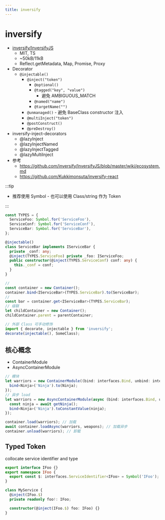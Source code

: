 ```yaml
---
title: inversify
---
```


# inversify

- [inversify/InversifyJS](https://github.com/inversify/InversifyJS)
  - MIT, TS
  - ~50kB/11kB
  - Reflect.getMetadata, Map, Promise, Proxy
- Decorator
  - `@injectable()`
    - `@inject("token")`
      - `@optional()`
      - `@tagged("key", "value")`
        - 避免 AMBIGUOUS_MATCH
      - `@named("name")`
      - `@targetName("")`
    - `@unmanaged()` - 避免 BaseClass constructor 注入
    - `@multiInject("token")`
    - `@postConstruct()`
    - `@preDestroy()`
- inversify-inject-decorators
  - @lazyInject
  - @lazyInjectNamed
  - @lazyInjectTagged
  - @lazyMultiInject
- 参考
  - https://github.com/inversify/InversifyJS/blob/master/wiki/ecosystem.md
  - https://github.com/Kukkimonsuta/inversify-react

:::tip

- 推荐使用 Symbol - 也可以使用 Class/string 作为 Token

:::

```ts
const TYPES = {
  ServiceFoo: Symbol.for('ServiceFoo'),
  ServiceConf: Symbol.for('ServiceConf'),
  ServiceBar: Symbol.for('ServiceBar'),
};

@injectable()
class ServiceBar implements IServiceBar {
  private _conf: any;
  @inject(TYPES.ServiceFoo) private _foo: IServiceFoo;
  public constructor(@inject(TYPES.ServiceConf) conf: any) {
    this._conf = conf;
  }
}

//
const container = new Container();
container.bind<IServiceBar>(TYPES.ServiceBar).to(ServiceBar);
//
const bar = container.get<IServiceBar>(TYPES.ServiceBar);
// 级联
let childContainer = new Container();
childContainer.parent = parentContainer;

// 外部 Class 可手动修饰
import { decorate, injectable } from 'inversify';
decorate(injectable(), SomeClass);
```

## 核心概念

- ContainerModule
- AsyncContainerModule

```ts
// 模块
let warriors = new ContainerModule((bind: interfaces.Bind, unbind: interfaces.Unbind) => {
  bind<Ninja>('Ninja').to(Ninja);
});
// 异步 load
let warriors = new AsyncContainerModule(async (bind: interfaces.Bind, unbind: interfaces.Unbind) => {
  const ninja = await getNinja();
  bind<Ninja>('Ninja').toConstantValue(ninja);
});

container.load(warriors); // 加载
await container.loadAsync(warriors, weapons); // 加载异步
container.unload(warriors); // 卸载
```

## Typed Token

collocate service identifier and type

```ts
export interface IFoo {}
export namespace IFoo {
  export const $: interfaces.ServiceIdentifier<IFoo> = Symbol('IFoo');
}

class MyService {
  @inject(IFoo.$)
  private readonly foo!: IFoo;

  constructor(@inject(IFoo.$) foo: IFoo) {}
}
```
